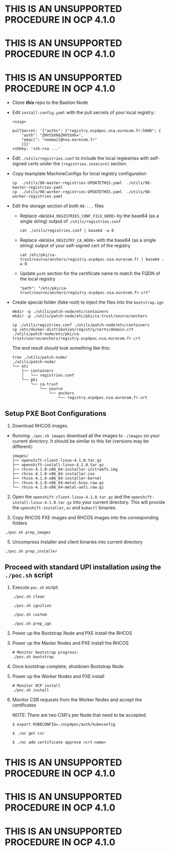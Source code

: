# THIS IS AN UNSUPPORTED PROCEDURE IN OCP 4.1.0

# THIS IS AN UNSUPPORTED PROCEDURE IN OCP 4.1.0

# THIS IS AN UNSUPPORTED PROCEDURE IN OCP 4.1.0

- Clone ***this*** repo to the Bastion Node


- Edit `install-config.yaml` with the pull secrets of your local registry:

    ```
    <snip>

    pullSecret: '{"auths": {"registry.ocp4poc.nsa.eurecom.fr:5000": {
        "auth": "ZHVtbXk6ZHVtbXk=",
        "email": "noemail@nsa.eurecom.fr"
        }}}' 
    sshKey: 'ssh-rsa ...'
    ```
- Edit `./utils/registries.conf` to include the local regiestries with self-signed certs under the `[registries.insecure]` section.


- Copy teamplate MachineConfigs for local registry configuration
    ```
    cp  ./utils/98-master-registries-UPDATETHIS.yaml  ./utils/98-master-registries.yaml
    cp  ./utils/98-worker-registries-UPDATETHIS.yaml  ./utils/98-worker-registries.yaml
    ```
- Edit the storage section of both `98-...` files

  - Replace `<BASE64_REGISTRIES_CONF_FILE_HERE>` by the base64 (as a single string) output of .`/utils/registries.conf` 
    ```
    cat ./utils/registries.conf | base64 -w 0
    ```

  - Replace `<BASE64_REGISTRY_CA_HERE>` with the base64 (as a single string) output of your self-signed cert of the registry
    ```
    cat /etc/pki/ca-trust/source/anchors/registry.ocp4poc.nsa.eurecom.fr | base64 -w 0
    ```
  - Update `path` section for the certificate name to match the FQDN of the local registry
    ```
    "path": "/etc/pki/ca-trust/source/anchors/registry.ocp4poc.nsa.eurecom.fr.crt"
    ```
- Create special folder (fake root) to inject the files into the `bootstrap.ign`

    ```
    mkdir -p ./utils/patch-node/etc/containers
    mkdir -p ./utils/patch-node/etc/pki/ca-trust/source/anchors

    cp ./utils/registries.conf ./utils/patch-node/etc/containers
    cp /etc/docker-distribution/registry/certs/domain.crt ./utils/patch-node/etc/pki/ca-trust/source/anchors/registry.ocp4poc.nsa.eurecom.fr.crt
    ```

    The end result should look something like this:

    ```
    tree ./utils/patch-node/
    ./utils/patch-node/
    └── etc
        ├── containers
        │   └── registries.conf
        └── pki
            └── ca-trust
                └── source
                    └── anchors
                        └── registry.ocp4poc.nsa.eurecom.fr.crt
    ```


## Setup PXE Boot Configurations

1. Download RHCOS images.

  - Running `./poc.sh images` download all the images to `./images` on your current directory. It should be similar to this list (versions may be different):
  
    ```
    images/
    ├── openshift-client-linux-4.1.0.tar.gz
    ├── openshift-install-linux-4.1.0.tar.gz
    ├── rhcos-4.1.0-x86_64-installer-initramfs.img
    ├── rhcos-4.1.0-x86_64-installer.iso
    ├── rhcos-4.1.0-x86_64-installer-kernel
    ├── rhcos-4.1.0-x86_64-metal-bios.raw.gz
    └── rhcos-4.1.0-x86_64-metal-uefi.raw.gz
    ```

2. Open the `openshift-client-linux-4.1.0.tar.gz` and the `openshift-install-linux-4.1.0.tar.gz` into your current directory. This will provide the `openshift-installer`, `oc` and `kubectl` binaries.
   
3. Copy RHCOS PXE images and RHCOS images into the corresponding folders
   
```
./poc.sh prep_images
```

5. Uncompress installer and client binaries into current directory

```
./poc.sh prep_installer
```

## Proceed with standard UPI installation ***using*** the `./poc.sh` script

  1. Execute `poc.sh` script:
      ```
      ./poc.sh clean

      ./poc.sh ignition

      ./poc.sh custom

      ./poc.sh prep_ign
      ```
  2. Power up the Bootstrap Node and PXE install the RHCOS
  3. Power up the Master Nodes and PXE install the RHCOS
      ```
      # Monitor bootstrap progress:
      ./poc.sh bootstrap
      ```
  4. Once bootstrap complete, shutdown Bootstrap Node
  5. Power up the Worker Nodes and PXE install 
      ```
      # Monitor OCP install
      ./poc.sh install
      ```
  6. Monitor CSR requests from the Worker Nodes and accept the certificates

      NOTE: There are two CSR's per Node that need to be accepted.
      ```
      $ export KUBECONFIG=./ocp4poc/auth/kubeconfig

      $ ./oc get csr

      $ ./oc adm certificate approve <crt-name>
      ```


# THIS IS AN UNSUPPORTED PROCEDURE IN OCP 4.1.0

# THIS IS AN UNSUPPORTED PROCEDURE IN OCP 4.1.0

# THIS IS AN UNSUPPORTED PROCEDURE IN OCP 4.1.0
